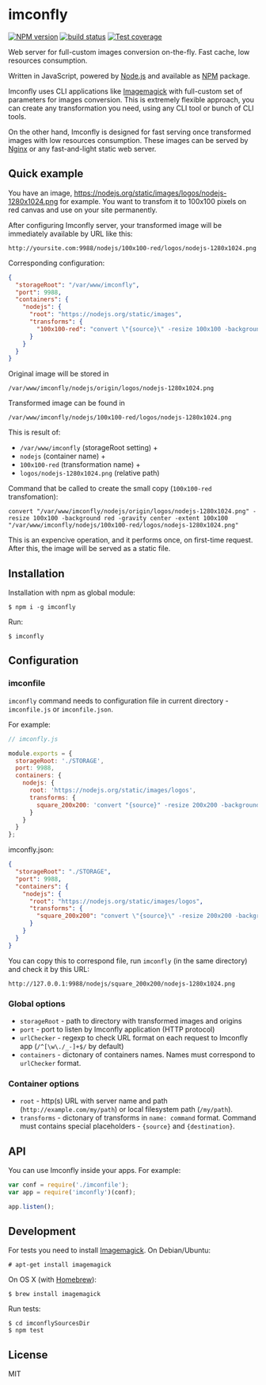 imconfly
========

[![NPM version][npm-image]][npm-url]
[![build status][travis-image]][travis-url]
[![Test coverage][coveralls-image]][coveralls-url]

Web server for full-custom images conversion on-the-fly. Fast cache, low resources consumption.

Written in JavaScript, powered by [Node.js][nodejs-url] and available as [NPM][npm-home-url] package.

Imconfly uses CLI applications like [Imagemagick][imagemagick-url] with full-custom set of
parameters for images conversion. This is extremely flexible approach, you can create any transformation you
need, using any CLI tool or bunch of CLI tools.

On the other hand, Imconfly is designed for fast serving once transformed images with low resources consumption. These 
images can be served by [Nginx][nginx-url] or any fast-and-light static web server.

Quick example
-------------

You have an image, <https://nodejs.org/static/images/logos/nodejs-1280x1024.png> for example. You want to transfom 
it to 100x100 pixels on red canvas and use on your site permanently.

After configuring Imconfly server, your transformed image will be immediately available by URL like this:

```
http://yoursite.com:9988/nodejs/100x100-red/logos/nodejs-1280x1024.png
```

Corresponding configuration:
 
```json
{
  "storageRoot": "/var/www/imconfly",
  "port": 9988,
  "containers": {
    "nodejs": {
      "root": "https://nodejs.org/static/images",
      "transforms": {
        "100x100-red": "convert \"{source}\" -resize 100x100 -background red -gravity center -extent 100x100 \"{destination}\""
      }
    }
  }
}
```

Original image will be stored in

```
/var/www/imconfly/nodejs/origin/logos/nodejs-1280x1024.png
```

Transformed image can be found in 

```
/var/www/imconfly/nodejs/100x100-red/logos/nodejs-1280x1024.png
```

This is result of:

 * `/var/www/imconfly` (storageRoot setting) + 
 * `nodejs` (container name) + 
 * `100x100-red` (transformation name) + 
 * `logos/nodejs-1280x1024.png` (relative path) 

Command that be called to create the small copy (`100x100-red` transfomation):

```
convert "/var/www/imconfly/nodejs/origin/logos/nodejs-1280x1024.png" -resize 100x100 -background red -gravity center -extent 100x100 "/var/www/imconfly/nodejs/100x100-red/logos/nodejs-1280x1024.png"
```

This is an expencive operation, and it performs once, on first-time request. 
After this, the image will be served as a static file.

Installation
------------

Installation with npm as global module:

```
$ npm i -g imconfly
```

Run:

```
$ imconfly
```

Configuration
-------------

### imconfile

``imconfly`` command needs to configuration file in current directory - ``imconfile.js`` or ``imconfile.json``. 

For example:

```javascript
// imconfly.js

module.exports = {
  storageRoot: './STORAGE',
  port: 9988,
  containers: {
    nodejs: {
      root: 'https://nodejs.org/static/images/logos',
      transforms: {
        square_200x200: 'convert "{source}" -resize 200x200 -background red -gravity center -extent 200x200 "{destination}"'
      }
    }
  }
};
```

imconfly.json:


```json
{
  "storageRoot": "./STORAGE",
  "port": 9988,
  "containers": {
    "nodejs": {
      "root": "https://nodejs.org/static/images/logos",
      "transforms": {
        "square_200x200": "convert \"{source}\" -resize 200x200 -background red -gravity center -extent 200x200 \"{destination}\""
      }
    }
  }
}
```

You can copy this to correspond file, run ``imconfly`` (in the same directory) and check it by this URL:

```
http://127.0.0.1:9988/nodejs/square_200x200/nodejs-1280x1024.png
```

### Global options

* ```storageRoot``` - path to directory with transformed images and origins
* ```port``` - port to listen by Imconfly application (HTTP protocol)
* ```urlChecker``` - regexp to check URL format on each request to Imconfly app (```/^[\w\./_-]+$/``` by default)
* ```containers``` - dictonary of containers names. Names must correspond to ```urlChecker``` format.

### Container options

* ```root``` - http(s) URL with server name and path (```http://example.com/my/path```) or local filesystem path 
  (```/my/path```).
* ```transforms``` - dictonary of transforms in ```name: command``` format. Command must contains special placeholders - 
  ```{source}``` and ```{destination}```. 
  
API
---

You can use Imconfly inside your apps. For example:

```javascript
var conf = require('./imconfile');
var app = require('imconfly')(conf);

app.listen();
```

Development
-----------

For tests you need to install [Imagemagick][imagemagick-url]. On Debian/Ubuntu:

```
# apt-get install imagemagick
```

On OS X (with [Homebrew][homebrew-url]):

```
$ brew install imagemagick
```

Run tests:

```
$ cd imconflySourcesDir
$ npm test
```

License
-------

MIT

[npm-image]: https://img.shields.io/npm/v/imconfly.svg?style=flat-square
[npm-url]: https://www.npmjs.com/package/imconfly
[travis-image]: https://img.shields.io/travis/i-erokhin/imconfly/master.svg?style=flat-square
[travis-url]: https://travis-ci.org/i-erokhin/imconfly
[coveralls-image]: https://img.shields.io/codecov/c/github/i-erokhin/imconfly.svg?style=flat-square
[coveralls-url]: https://codecov.io/github/i-erokhin/imconfly?branch=master
[imagemagick-url]: http://www.imagemagick.org
[nginx-url]: http://nginx.org
[homebrew-url]: http://brew.sh
[nodejs-url]: https://nodejs.org/en/
[npm-home-url]: https://www.npmjs.com

